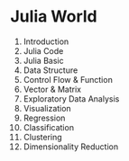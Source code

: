 # Julia World

1. Introduction
2. Julia Code
3. Julia Basic
4. Data Structure
5. Control Flow & Function
6. Vector & Matrix
7. Exploratory Data Analysis
8. Visualization
9. Regression
10. Classification
11. Clustering
12. Dimensionality Reduction
